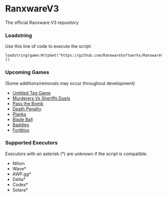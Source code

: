 # RanxwareV3
The official Ranxware V3 repository

### Loadstring
Use this line of code to execute the script:
```luau
loadstring(game:HttpGet("https://github.com/RanxwareSoftworks/RanxwareV3/raw/refs/heads/main/main.luau"))()
```

### Upcoming Games
(Some additions/removals may occur throughout development)

* [Untitled Tag Game](https://roblox.com/games/14044547200)
* [Murderers Vs Sheriffs Duels](https://roblox.com/games/12355337193)
* [Pass the Bomb](https://roblox.com/games/2961583129)
* [Death Penalty](https://roblox.com/games/15654981113)
* [Planks](https://roblox.com/games/140636953470579)
* [Blade Ball](https://roblox.com/games/13772394625)
* [Baddies](https://roblox.com/games/11158043705)
* [Fortblox](https://roblox.com/games/16605303570)

### Supported Executors
Executors with an asterisk (*) are unknown if the script is compatible.

* Nihon
* Wave*
* AWP.gg*
* Delta*
* Codex*
* Solara*
